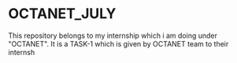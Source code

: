 # OCTANET_JULY
This repository belongs to my internship which i am doing under "OCTANET".
It is a TASK-1 which is given by OCTANET team to their internsh
